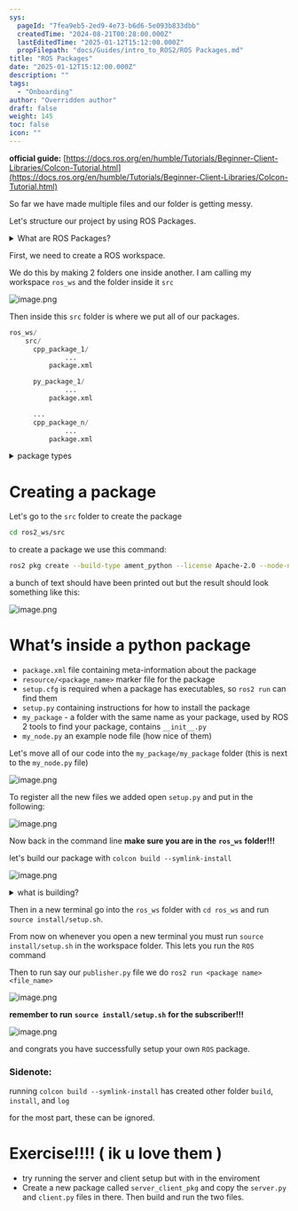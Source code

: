 ```yaml
---
sys:
  pageId: "7fea9eb5-2ed9-4e73-b6d6-5e093b833dbb"
  createdTime: "2024-08-21T00:28:00.000Z"
  lastEditedTime: "2025-01-12T15:12:00.000Z"
  propFilepath: "docs/Guides/intro_to_ROS2/ROS Packages.md"
title: "ROS Packages"
date: "2025-01-12T15:12:00.000Z"
description: ""
tags:
  - "Onboarding"
author: "Overridden author"
draft: false
weight: 145
toc: false
icon: ""
---
```


**official guide:** [https://docs.ros.org/en/humble/Tutorials/Beginner-Client-Libraries/Colcon-Tutorial.html](https://docs.ros.org/en/humble/Tutorials/Beginner-Client-Libraries/Colcon-Tutorial.html)

So far we have made multiple files and our folder is getting messy.

Let's structure our project by using ROS Packages.

<details>

<summary>What are ROS Packages?</summary>

ROS Packages are, as the name implies, packages of code that are highly sharable between ROS developers.

They consist of a folder, `package.xml` file, and source code

```python
      cpp_package_1/
		      ... imagine much code files here ..
          package.xml
```

</details>

First, we need to create a ROS workspace.

We do this by making 2 folders one inside another. I am calling my workspace `ros_ws` and the folder inside it `src`

![image.png](https://prod-files-secure.s3.us-west-2.amazonaws.com/d518164a-d88e-44d1-a4ee-3adb3bd8bce0/70706947-fd18-4537-a67b-e12946812d31/image.png?X-Amz-Algorithm=AWS4-HMAC-SHA256&X-Amz-Content-Sha256=UNSIGNED-PAYLOAD&X-Amz-Credential=ASIAZI2LB466TPEMSBHV%2F20250605%2Fus-west-2%2Fs3%2Faws4_request&X-Amz-Date=20250605T023030Z&X-Amz-Expires=3600&X-Amz-Security-Token=IQoJb3JpZ2luX2VjEGIaCXVzLXdlc3QtMiJIMEYCIQClP5VqbMY2dcd1mALEDMPvO%2FsolkXsIEgoTX3lNGo46wIhAPAlLxVMn%2FrfpCFacUW7%2FWLaPLd%2BFxItiUeahp%2BJIqR2Kv8DCDsQABoMNjM3NDIzMTgzODA1IgzgWT%2FLzQfUvkDB1Vcq3AN3C9cHaJo9YP2fyaYI6W05MeXeVUzF32jXjO8RCKtnuZmBnJG9FKndwhiQi1hKz9nRy0erCIzIE7jf%2FH%2F3jP%2FMvibmJBss3qiT14fo4BHrCFxQ8wMUMBCd11K6lCQpWpCDf4wseJLRwH2QENpTRHaoovK4CMEjuFgapAi5K%2BYEllioyFlwcqfz%2FASFgRMWuMeq4BE178S%2Fh78C9%2FdfQ5gs0nQxEovpOowdx%2BGkX2BFFa8tt6jAN%2FaIUr7CAlxHtqHzI8u5iMLKKwjBFXMHohLX2jItXH73wAvJeULYEhsfNmwtENAk2IRYf%2Bgi5uIsYoeJgKqds0xLFPzztfN9IHoG6fAtlWt9MCteWT%2B%2F2IIhlaGkQDQcrOYraruFY1ZXBa58V0NYhfzBn5xrjjnDsZjNaOLGVHY8E2qjr9v5Y2tHfv8QfoT7EEP9HEEQzMZSAlycUMXoefym4FPPXINvB4rMp7aU8JoQS8TAPqUfuLQua01ExnROpivjyUtjgwq9xBcV1o1DFBo4mW5wJgmu9dMKaDsIF982JDvmO%2Ffe9I%2BIs6BG5WbU3h530Dg7N7jUSjKNQ%2BT%2B%2F8N%2FNsEr9E8OezDDVqxiwRHR5dXMa194jL2nPenwqxtgqgLpNkKKbzCz9IPCBjqkAeqP5YX0kPX6L9OZRS0zmZFJ4KmhbzrrUiz5Awrkrb1WJMzp0oaFz2WC4zPUFPxMOi7Gt6M9cwzUx7ACoXQ4RerC9RYKJsZsVZTmX%2Bnp7gv%2BdJFNvPHihpjj9pQ4BVrOHc5rmw8qzNiMv0PHG4ySZYQbkxsy%2BUzyJbKLmjHW8thyLnE%2FSGzZZuOSI52g0%2BvOUVFJy4xeHhFGiXD89St9SWq7YUd0&X-Amz-Signature=cf09a80b2cb5b1ae4c9dd84c30eac04238ca946eecf395b7c58ed8b3a95ab667&X-Amz-SignedHeaders=host&x-id=GetObject)

Then inside this `src` folder is where we put all of our packages.

```python
ros_ws/
    src/
      cpp_package_1/
		      ...
          package.xml

      py_package_1/
		      ...
          package.xml

      ...
      cpp_package_n/
		      ...
          package.xml

```

<details>

<summary>package types</summary>

packages can be either `C++` or python.

the intern file structure is different for each but for this guide we will stick to creating python packages

</details>

# Creating a package

Let's go to the `src` folder to create the package

```bash
cd ros2_ws/src
```

to create a package we use this command:

```bash
ros2 pkg create --build-type ament_python --license Apache-2.0 --node-name my_node my_package
```

a bunch of text should have been printed out but the result should look something like this:

![image.png](https://prod-files-secure.s3.us-west-2.amazonaws.com/d518164a-d88e-44d1-a4ee-3adb3bd8bce0/e6cf1e3f-8512-4a3e-b131-079f800bf3e8/image.png?X-Amz-Algorithm=AWS4-HMAC-SHA256&X-Amz-Content-Sha256=UNSIGNED-PAYLOAD&X-Amz-Credential=ASIAZI2LB466TPEMSBHV%2F20250605%2Fus-west-2%2Fs3%2Faws4_request&X-Amz-Date=20250605T023030Z&X-Amz-Expires=3600&X-Amz-Security-Token=IQoJb3JpZ2luX2VjEGIaCXVzLXdlc3QtMiJIMEYCIQClP5VqbMY2dcd1mALEDMPvO%2FsolkXsIEgoTX3lNGo46wIhAPAlLxVMn%2FrfpCFacUW7%2FWLaPLd%2BFxItiUeahp%2BJIqR2Kv8DCDsQABoMNjM3NDIzMTgzODA1IgzgWT%2FLzQfUvkDB1Vcq3AN3C9cHaJo9YP2fyaYI6W05MeXeVUzF32jXjO8RCKtnuZmBnJG9FKndwhiQi1hKz9nRy0erCIzIE7jf%2FH%2F3jP%2FMvibmJBss3qiT14fo4BHrCFxQ8wMUMBCd11K6lCQpWpCDf4wseJLRwH2QENpTRHaoovK4CMEjuFgapAi5K%2BYEllioyFlwcqfz%2FASFgRMWuMeq4BE178S%2Fh78C9%2FdfQ5gs0nQxEovpOowdx%2BGkX2BFFa8tt6jAN%2FaIUr7CAlxHtqHzI8u5iMLKKwjBFXMHohLX2jItXH73wAvJeULYEhsfNmwtENAk2IRYf%2Bgi5uIsYoeJgKqds0xLFPzztfN9IHoG6fAtlWt9MCteWT%2B%2F2IIhlaGkQDQcrOYraruFY1ZXBa58V0NYhfzBn5xrjjnDsZjNaOLGVHY8E2qjr9v5Y2tHfv8QfoT7EEP9HEEQzMZSAlycUMXoefym4FPPXINvB4rMp7aU8JoQS8TAPqUfuLQua01ExnROpivjyUtjgwq9xBcV1o1DFBo4mW5wJgmu9dMKaDsIF982JDvmO%2Ffe9I%2BIs6BG5WbU3h530Dg7N7jUSjKNQ%2BT%2B%2F8N%2FNsEr9E8OezDDVqxiwRHR5dXMa194jL2nPenwqxtgqgLpNkKKbzCz9IPCBjqkAeqP5YX0kPX6L9OZRS0zmZFJ4KmhbzrrUiz5Awrkrb1WJMzp0oaFz2WC4zPUFPxMOi7Gt6M9cwzUx7ACoXQ4RerC9RYKJsZsVZTmX%2Bnp7gv%2BdJFNvPHihpjj9pQ4BVrOHc5rmw8qzNiMv0PHG4ySZYQbkxsy%2BUzyJbKLmjHW8thyLnE%2FSGzZZuOSI52g0%2BvOUVFJy4xeHhFGiXD89St9SWq7YUd0&X-Amz-Signature=df65f756c78b5a6c2fe0dd0d26bca94ce56f304d23fcd67a90db2eba3de3704b&X-Amz-SignedHeaders=host&x-id=GetObject)

# What’s inside a python package

- `package.xml` file containing meta-information about the package
- `resource/<package_name>` marker file for the package
- `setup.cfg` is required when a package has executables, so `ros2 run` can find them
- `setup.py` containing instructions for how to install the package
- `my_package` - a folder with the same name as your package, used by ROS 2 tools to find your package, contains `__init__.py`
- `my_node.py` an example node file (how nice of them)

Let's move all of our code into the `my_package/my_package` folder (this is next to the `my_node.py` file)

![image.png](https://prod-files-secure.s3.us-west-2.amazonaws.com/d518164a-d88e-44d1-a4ee-3adb3bd8bce0/9ce58f11-0da9-4d3e-b86d-506a9685d378/image.png?X-Amz-Algorithm=AWS4-HMAC-SHA256&X-Amz-Content-Sha256=UNSIGNED-PAYLOAD&X-Amz-Credential=ASIAZI2LB466TPEMSBHV%2F20250605%2Fus-west-2%2Fs3%2Faws4_request&X-Amz-Date=20250605T023030Z&X-Amz-Expires=3600&X-Amz-Security-Token=IQoJb3JpZ2luX2VjEGIaCXVzLXdlc3QtMiJIMEYCIQClP5VqbMY2dcd1mALEDMPvO%2FsolkXsIEgoTX3lNGo46wIhAPAlLxVMn%2FrfpCFacUW7%2FWLaPLd%2BFxItiUeahp%2BJIqR2Kv8DCDsQABoMNjM3NDIzMTgzODA1IgzgWT%2FLzQfUvkDB1Vcq3AN3C9cHaJo9YP2fyaYI6W05MeXeVUzF32jXjO8RCKtnuZmBnJG9FKndwhiQi1hKz9nRy0erCIzIE7jf%2FH%2F3jP%2FMvibmJBss3qiT14fo4BHrCFxQ8wMUMBCd11K6lCQpWpCDf4wseJLRwH2QENpTRHaoovK4CMEjuFgapAi5K%2BYEllioyFlwcqfz%2FASFgRMWuMeq4BE178S%2Fh78C9%2FdfQ5gs0nQxEovpOowdx%2BGkX2BFFa8tt6jAN%2FaIUr7CAlxHtqHzI8u5iMLKKwjBFXMHohLX2jItXH73wAvJeULYEhsfNmwtENAk2IRYf%2Bgi5uIsYoeJgKqds0xLFPzztfN9IHoG6fAtlWt9MCteWT%2B%2F2IIhlaGkQDQcrOYraruFY1ZXBa58V0NYhfzBn5xrjjnDsZjNaOLGVHY8E2qjr9v5Y2tHfv8QfoT7EEP9HEEQzMZSAlycUMXoefym4FPPXINvB4rMp7aU8JoQS8TAPqUfuLQua01ExnROpivjyUtjgwq9xBcV1o1DFBo4mW5wJgmu9dMKaDsIF982JDvmO%2Ffe9I%2BIs6BG5WbU3h530Dg7N7jUSjKNQ%2BT%2B%2F8N%2FNsEr9E8OezDDVqxiwRHR5dXMa194jL2nPenwqxtgqgLpNkKKbzCz9IPCBjqkAeqP5YX0kPX6L9OZRS0zmZFJ4KmhbzrrUiz5Awrkrb1WJMzp0oaFz2WC4zPUFPxMOi7Gt6M9cwzUx7ACoXQ4RerC9RYKJsZsVZTmX%2Bnp7gv%2BdJFNvPHihpjj9pQ4BVrOHc5rmw8qzNiMv0PHG4ySZYQbkxsy%2BUzyJbKLmjHW8thyLnE%2FSGzZZuOSI52g0%2BvOUVFJy4xeHhFGiXD89St9SWq7YUd0&X-Amz-Signature=42041400ab7dbdbc7d42e74121398540c0c625adaff8496cdca3daad87ae4f2a&X-Amz-SignedHeaders=host&x-id=GetObject)

To register all the new files we added open `setup.py` and put in the following:

![image.png](https://prod-files-secure.s3.us-west-2.amazonaws.com/d518164a-d88e-44d1-a4ee-3adb3bd8bce0/1cd7c262-4cae-4496-9d75-c178537d24a2/image.png?X-Amz-Algorithm=AWS4-HMAC-SHA256&X-Amz-Content-Sha256=UNSIGNED-PAYLOAD&X-Amz-Credential=ASIAZI2LB466TPEMSBHV%2F20250605%2Fus-west-2%2Fs3%2Faws4_request&X-Amz-Date=20250605T023030Z&X-Amz-Expires=3600&X-Amz-Security-Token=IQoJb3JpZ2luX2VjEGIaCXVzLXdlc3QtMiJIMEYCIQClP5VqbMY2dcd1mALEDMPvO%2FsolkXsIEgoTX3lNGo46wIhAPAlLxVMn%2FrfpCFacUW7%2FWLaPLd%2BFxItiUeahp%2BJIqR2Kv8DCDsQABoMNjM3NDIzMTgzODA1IgzgWT%2FLzQfUvkDB1Vcq3AN3C9cHaJo9YP2fyaYI6W05MeXeVUzF32jXjO8RCKtnuZmBnJG9FKndwhiQi1hKz9nRy0erCIzIE7jf%2FH%2F3jP%2FMvibmJBss3qiT14fo4BHrCFxQ8wMUMBCd11K6lCQpWpCDf4wseJLRwH2QENpTRHaoovK4CMEjuFgapAi5K%2BYEllioyFlwcqfz%2FASFgRMWuMeq4BE178S%2Fh78C9%2FdfQ5gs0nQxEovpOowdx%2BGkX2BFFa8tt6jAN%2FaIUr7CAlxHtqHzI8u5iMLKKwjBFXMHohLX2jItXH73wAvJeULYEhsfNmwtENAk2IRYf%2Bgi5uIsYoeJgKqds0xLFPzztfN9IHoG6fAtlWt9MCteWT%2B%2F2IIhlaGkQDQcrOYraruFY1ZXBa58V0NYhfzBn5xrjjnDsZjNaOLGVHY8E2qjr9v5Y2tHfv8QfoT7EEP9HEEQzMZSAlycUMXoefym4FPPXINvB4rMp7aU8JoQS8TAPqUfuLQua01ExnROpivjyUtjgwq9xBcV1o1DFBo4mW5wJgmu9dMKaDsIF982JDvmO%2Ffe9I%2BIs6BG5WbU3h530Dg7N7jUSjKNQ%2BT%2B%2F8N%2FNsEr9E8OezDDVqxiwRHR5dXMa194jL2nPenwqxtgqgLpNkKKbzCz9IPCBjqkAeqP5YX0kPX6L9OZRS0zmZFJ4KmhbzrrUiz5Awrkrb1WJMzp0oaFz2WC4zPUFPxMOi7Gt6M9cwzUx7ACoXQ4RerC9RYKJsZsVZTmX%2Bnp7gv%2BdJFNvPHihpjj9pQ4BVrOHc5rmw8qzNiMv0PHG4ySZYQbkxsy%2BUzyJbKLmjHW8thyLnE%2FSGzZZuOSI52g0%2BvOUVFJy4xeHhFGiXD89St9SWq7YUd0&X-Amz-Signature=532938733b269bf7d8c99c3619f08e1ba31ea667ed6fa643d53ccf84f63d8612&X-Amz-SignedHeaders=host&x-id=GetObject)

Now back in the command line **make sure you are in the** **`ros_ws`** **folder!!!**

let's build our package with `colcon build --symlink-install`

![image.png](https://prod-files-secure.s3.us-west-2.amazonaws.com/d518164a-d88e-44d1-a4ee-3adb3bd8bce0/2f2a0d27-b173-48fd-b189-5f5c0ce65619/image.png?X-Amz-Algorithm=AWS4-HMAC-SHA256&X-Amz-Content-Sha256=UNSIGNED-PAYLOAD&X-Amz-Credential=ASIAZI2LB466TPEMSBHV%2F20250605%2Fus-west-2%2Fs3%2Faws4_request&X-Amz-Date=20250605T023030Z&X-Amz-Expires=3600&X-Amz-Security-Token=IQoJb3JpZ2luX2VjEGIaCXVzLXdlc3QtMiJIMEYCIQClP5VqbMY2dcd1mALEDMPvO%2FsolkXsIEgoTX3lNGo46wIhAPAlLxVMn%2FrfpCFacUW7%2FWLaPLd%2BFxItiUeahp%2BJIqR2Kv8DCDsQABoMNjM3NDIzMTgzODA1IgzgWT%2FLzQfUvkDB1Vcq3AN3C9cHaJo9YP2fyaYI6W05MeXeVUzF32jXjO8RCKtnuZmBnJG9FKndwhiQi1hKz9nRy0erCIzIE7jf%2FH%2F3jP%2FMvibmJBss3qiT14fo4BHrCFxQ8wMUMBCd11K6lCQpWpCDf4wseJLRwH2QENpTRHaoovK4CMEjuFgapAi5K%2BYEllioyFlwcqfz%2FASFgRMWuMeq4BE178S%2Fh78C9%2FdfQ5gs0nQxEovpOowdx%2BGkX2BFFa8tt6jAN%2FaIUr7CAlxHtqHzI8u5iMLKKwjBFXMHohLX2jItXH73wAvJeULYEhsfNmwtENAk2IRYf%2Bgi5uIsYoeJgKqds0xLFPzztfN9IHoG6fAtlWt9MCteWT%2B%2F2IIhlaGkQDQcrOYraruFY1ZXBa58V0NYhfzBn5xrjjnDsZjNaOLGVHY8E2qjr9v5Y2tHfv8QfoT7EEP9HEEQzMZSAlycUMXoefym4FPPXINvB4rMp7aU8JoQS8TAPqUfuLQua01ExnROpivjyUtjgwq9xBcV1o1DFBo4mW5wJgmu9dMKaDsIF982JDvmO%2Ffe9I%2BIs6BG5WbU3h530Dg7N7jUSjKNQ%2BT%2B%2F8N%2FNsEr9E8OezDDVqxiwRHR5dXMa194jL2nPenwqxtgqgLpNkKKbzCz9IPCBjqkAeqP5YX0kPX6L9OZRS0zmZFJ4KmhbzrrUiz5Awrkrb1WJMzp0oaFz2WC4zPUFPxMOi7Gt6M9cwzUx7ACoXQ4RerC9RYKJsZsVZTmX%2Bnp7gv%2BdJFNvPHihpjj9pQ4BVrOHc5rmw8qzNiMv0PHG4ySZYQbkxsy%2BUzyJbKLmjHW8thyLnE%2FSGzZZuOSI52g0%2BvOUVFJy4xeHhFGiXD89St9SWq7YUd0&X-Amz-Signature=4223f5981ed815960e38ee8eaea9367bd3d9ac72800e0940f3a344eb2ba9d104&X-Amz-SignedHeaders=host&x-id=GetObject)

<details>

<summary>what is building?</summary>

if you are a CS major at Rose-Hulman you will learn the answer to this in CSSE132

but TLDR; is it combines all the code files into one program that can be run easily 

</details>

Then in a new terminal go into the `ros_ws` folder with `cd ros_ws` and run `source install/setup.sh`. 

From now on whenever you open a new terminal you must run `source install/setup.sh` in the workspace folder. This lets you run the `ROS` command

Then to run say our `publisher.py` file we do `ros2 run <package name> <file_name>`

![image.png](https://prod-files-secure.s3.us-west-2.amazonaws.com/d518164a-d88e-44d1-a4ee-3adb3bd8bce0/4f4b1219-3a44-4632-aa0a-ce3471699f59/image.png?X-Amz-Algorithm=AWS4-HMAC-SHA256&X-Amz-Content-Sha256=UNSIGNED-PAYLOAD&X-Amz-Credential=ASIAZI2LB466TPEMSBHV%2F20250605%2Fus-west-2%2Fs3%2Faws4_request&X-Amz-Date=20250605T023030Z&X-Amz-Expires=3600&X-Amz-Security-Token=IQoJb3JpZ2luX2VjEGIaCXVzLXdlc3QtMiJIMEYCIQClP5VqbMY2dcd1mALEDMPvO%2FsolkXsIEgoTX3lNGo46wIhAPAlLxVMn%2FrfpCFacUW7%2FWLaPLd%2BFxItiUeahp%2BJIqR2Kv8DCDsQABoMNjM3NDIzMTgzODA1IgzgWT%2FLzQfUvkDB1Vcq3AN3C9cHaJo9YP2fyaYI6W05MeXeVUzF32jXjO8RCKtnuZmBnJG9FKndwhiQi1hKz9nRy0erCIzIE7jf%2FH%2F3jP%2FMvibmJBss3qiT14fo4BHrCFxQ8wMUMBCd11K6lCQpWpCDf4wseJLRwH2QENpTRHaoovK4CMEjuFgapAi5K%2BYEllioyFlwcqfz%2FASFgRMWuMeq4BE178S%2Fh78C9%2FdfQ5gs0nQxEovpOowdx%2BGkX2BFFa8tt6jAN%2FaIUr7CAlxHtqHzI8u5iMLKKwjBFXMHohLX2jItXH73wAvJeULYEhsfNmwtENAk2IRYf%2Bgi5uIsYoeJgKqds0xLFPzztfN9IHoG6fAtlWt9MCteWT%2B%2F2IIhlaGkQDQcrOYraruFY1ZXBa58V0NYhfzBn5xrjjnDsZjNaOLGVHY8E2qjr9v5Y2tHfv8QfoT7EEP9HEEQzMZSAlycUMXoefym4FPPXINvB4rMp7aU8JoQS8TAPqUfuLQua01ExnROpivjyUtjgwq9xBcV1o1DFBo4mW5wJgmu9dMKaDsIF982JDvmO%2Ffe9I%2BIs6BG5WbU3h530Dg7N7jUSjKNQ%2BT%2B%2F8N%2FNsEr9E8OezDDVqxiwRHR5dXMa194jL2nPenwqxtgqgLpNkKKbzCz9IPCBjqkAeqP5YX0kPX6L9OZRS0zmZFJ4KmhbzrrUiz5Awrkrb1WJMzp0oaFz2WC4zPUFPxMOi7Gt6M9cwzUx7ACoXQ4RerC9RYKJsZsVZTmX%2Bnp7gv%2BdJFNvPHihpjj9pQ4BVrOHc5rmw8qzNiMv0PHG4ySZYQbkxsy%2BUzyJbKLmjHW8thyLnE%2FSGzZZuOSI52g0%2BvOUVFJy4xeHhFGiXD89St9SWq7YUd0&X-Amz-Signature=69096d954d558e89b33c6b0eebe87152cafed6b706fad47560a125e4fc8a02f4&X-Amz-SignedHeaders=host&x-id=GetObject)

**remember to run** **`source install/setup.sh`** **for the subscriber!!!**

![image.png](https://prod-files-secure.s3.us-west-2.amazonaws.com/d518164a-d88e-44d1-a4ee-3adb3bd8bce0/02121119-dad4-49ec-8356-c956108b4243/image.png?X-Amz-Algorithm=AWS4-HMAC-SHA256&X-Amz-Content-Sha256=UNSIGNED-PAYLOAD&X-Amz-Credential=ASIAZI2LB466TPEMSBHV%2F20250605%2Fus-west-2%2Fs3%2Faws4_request&X-Amz-Date=20250605T023030Z&X-Amz-Expires=3600&X-Amz-Security-Token=IQoJb3JpZ2luX2VjEGIaCXVzLXdlc3QtMiJIMEYCIQClP5VqbMY2dcd1mALEDMPvO%2FsolkXsIEgoTX3lNGo46wIhAPAlLxVMn%2FrfpCFacUW7%2FWLaPLd%2BFxItiUeahp%2BJIqR2Kv8DCDsQABoMNjM3NDIzMTgzODA1IgzgWT%2FLzQfUvkDB1Vcq3AN3C9cHaJo9YP2fyaYI6W05MeXeVUzF32jXjO8RCKtnuZmBnJG9FKndwhiQi1hKz9nRy0erCIzIE7jf%2FH%2F3jP%2FMvibmJBss3qiT14fo4BHrCFxQ8wMUMBCd11K6lCQpWpCDf4wseJLRwH2QENpTRHaoovK4CMEjuFgapAi5K%2BYEllioyFlwcqfz%2FASFgRMWuMeq4BE178S%2Fh78C9%2FdfQ5gs0nQxEovpOowdx%2BGkX2BFFa8tt6jAN%2FaIUr7CAlxHtqHzI8u5iMLKKwjBFXMHohLX2jItXH73wAvJeULYEhsfNmwtENAk2IRYf%2Bgi5uIsYoeJgKqds0xLFPzztfN9IHoG6fAtlWt9MCteWT%2B%2F2IIhlaGkQDQcrOYraruFY1ZXBa58V0NYhfzBn5xrjjnDsZjNaOLGVHY8E2qjr9v5Y2tHfv8QfoT7EEP9HEEQzMZSAlycUMXoefym4FPPXINvB4rMp7aU8JoQS8TAPqUfuLQua01ExnROpivjyUtjgwq9xBcV1o1DFBo4mW5wJgmu9dMKaDsIF982JDvmO%2Ffe9I%2BIs6BG5WbU3h530Dg7N7jUSjKNQ%2BT%2B%2F8N%2FNsEr9E8OezDDVqxiwRHR5dXMa194jL2nPenwqxtgqgLpNkKKbzCz9IPCBjqkAeqP5YX0kPX6L9OZRS0zmZFJ4KmhbzrrUiz5Awrkrb1WJMzp0oaFz2WC4zPUFPxMOi7Gt6M9cwzUx7ACoXQ4RerC9RYKJsZsVZTmX%2Bnp7gv%2BdJFNvPHihpjj9pQ4BVrOHc5rmw8qzNiMv0PHG4ySZYQbkxsy%2BUzyJbKLmjHW8thyLnE%2FSGzZZuOSI52g0%2BvOUVFJy4xeHhFGiXD89St9SWq7YUd0&X-Amz-Signature=bddc9a47a81742dfaa94d79cf5981d324eeddf8d608bb55daba000df2fe3112b&X-Amz-SignedHeaders=host&x-id=GetObject)

and congrats you have successfully setup your own `ROS` package.

### Sidenote:

running `colcon build --symlink-install` has created other folder `build`, `install`, and `log`

for the most part, these can be ignored.

# Exercise!!!! ( ik u love them )

- try running the server and client setup but with in the enviroment
- Create a new package called `server_client_pkg` and copy the `server.py` and `client.py` files in there. Then build and run the two files.
